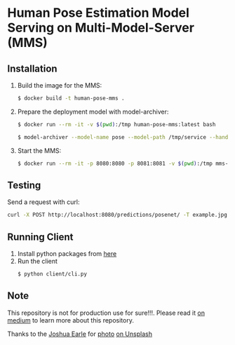 # Human Pose Estimation Model Serving on Multi-Model-Server (MMS)

## Installation

1. Build the image for the MMS:
    ```bash
    $ docker build -t human-pose-mms .
    ```
2. Prepare the deployment model with model-archiver:
    ```bash
    $ docker run --rm -it -v $(pwd):/tmp human-pose-mms:latest bash
    
    $ model-archiver --model-name pose --model-path /tmp/service --handler handler:handle --runtime python3 --export-path /tmp
    ```
3. Start the MMS:
    ```bash
    $ docker run --rm -it -p 8080:8080 -p 8081:8081 -v $(pwd):/tmp mms-human-pose:latest multi-model-server --start --mms-config /tmp/config.properties --models posenet=pose.mar --model-store /tmp
    ```

##  Testing

Send a request with curl:
```bash
curl -X POST http://localhost:8080/predictions/posenet/ -T example.jpg
```

## Running Client
1. Install python packages from [here](client/requirements.txt)
2. Run the client
    ```bash
    $ python client/cli.py
    ```

## Note
This repository is not for production use for sure!!!. Please read it [on medium](https://medium.com/@bedilbek/serve-human-pose-on-mms-44fcb5239ea0) to learn more about this repository.

Thanks to the [Joshua Earle](https://unsplash.com/@joshuaearle) for [photo](example.jpg) [on Unsplash](https://unsplash.com/photos/ICE__bo2Vws)
